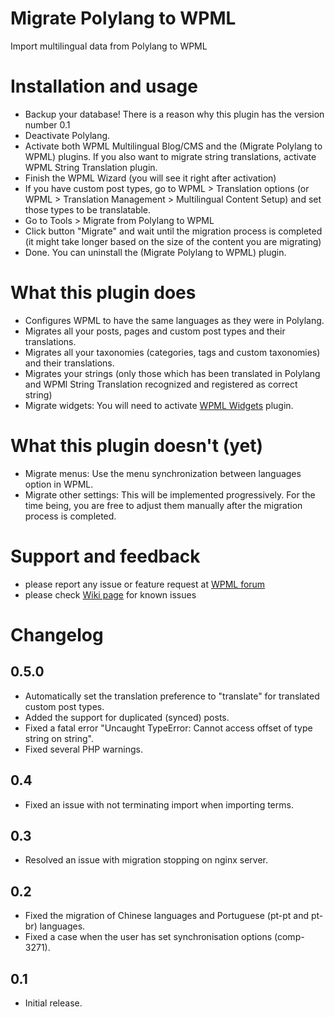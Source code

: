 # Migrate Polylang to WPML
Import multilingual data from Polylang to WPML

# Installation and usage
- Backup your database! There is a reason why this plugin has the version number 0.1
- Deactivate Polylang.
- Activate both WPML Multilingual Blog/CMS and the (Migrate Polylang to WPML) plugins. If you also want to migrate string translations, activate WPML String Translation plugin.
- Finish the WPML Wizard (you will see it right after activation)
- If you have custom post types, go to WPML > Translation options (or WPML > Translation Management > Multilingual Content Setup) and set those types to be translatable.
- Go to Tools > Migrate from Polylang to WPML
- Click button "Migrate" and wait until the migration process is completed (it might take longer based on the size of the content you are migrating)
- Done. You can uninstall the (Migrate Polylang to WPML) plugin.

# What this plugin does 
- Configures WPML to have the same languages as they were in Polylang.
- Migrates all your posts, pages and custom post types and their translations.
- Migrates all your taxonomies (categories, tags and custom taxonomies) and their translations.
- Migrates your strings (only those which has been translated in Polylang and WPMl String Translation recognized and registered as correct string)
- Migrate widgets: You will need to activate [WPML Widgets](https://wordpress.org/plugins/wpml-widgets/) plugin.

# What this plugin doesn't (yet)
- Migrate menus: Use the  menu synchronization between languages option in WPML.
- Migrate other settings: This will be implemented progressively. For the time being, you are free to adjust them manually after the migration process is completed.

# Support and feedback
- please report any issue or feature request at [WPML forum ](https://wpml.org/forums/forum/english-support/)
- please check [Wiki page](https://github.com/OnTheGoSystems/migrate-polylang-to-wpml/wiki) for known issues

# Changelog

## 0.5.0
- Automatically set the translation preference to "translate" for translated custom post types.
- Added the support for duplicated (synced) posts.
- Fixed a fatal error "Uncaught TypeError: Cannot access offset of type string on string".
- Fixed several PHP warnings.

## 0.4
- Fixed an issue with not terminating import when importing terms.

## 0.3
- Resolved an issue with migration stopping on nginx server.

## 0.2
- Fixed the migration of Chinese languages and Portuguese (pt-pt and pt-br) languages.
- Fixed a case when the user has set synchronisation options (comp-3271).

## 0.1
- Initial release.
